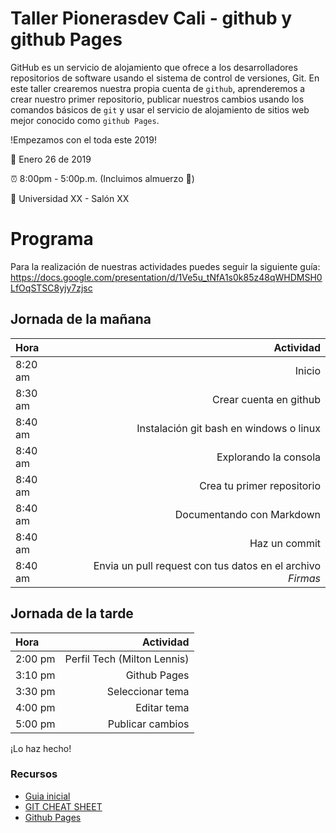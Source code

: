 # Taller Pionerasdev Cali - github y github Pages

GitHub es un servicio de alojamiento que ofrece a los desarrolladores repositorios de software usando el sistema de control de versiones, Git. En este taller crearemos nuestra propia cuenta de `github`, aprenderemos a crear nuestro primer repositorio, publicar nuestros cambios usando los comandos básicos de `git` y usar el servicio de alojamiento de sitios web mejor conocido como `github Pages`.


!Empezamos con el toda este 2019! 

:calendar: Enero 26 de 2019

:alarm_clock: 8:00pm - 5:00p.m. (Incluimos almuerzo :ramen:)

:wedding: Universidad XX - Salón XX

# Programa

Para la realización de nuestras actividades puedes seguir la siguiente guía: https://docs.google.com/presentation/d/1Ve5u_tNfA1s0k85z48qWHDMSH0LfOqSTSC8yjy7zjsc

## Jornada de la mañana

 Hora |  Actividad
:---- | ---: | 
8:20 am | Inicio
8:30 am | Crear cuenta en github
8:40 am | Instalación git bash en windows o linux
8:40 am | Explorando la consola
8:40 am | Crea tu primer repositorio
8:40 am | Documentando con Markdown
8:40 am | Haz un commit
8:40 am | Envia un pull request con tus datos en el archivo *Firmas*

## Jornada de la tarde

 Hora |  Actividad
:---- | ---: | 
2:00 pm | Perfil Tech (Milton Lennis)
3:10 pm | Github Pages
3:30 pm | Seleccionar tema
4:00 pm | Editar tema
5:00 pm | Publicar cambios

¡Lo haz hecho!

### Recursos

- [Guia inicial](http://rogerdudler.github.io/git-guide/index.es.html)
- [GIT CHEAT SHEET](https://services.github.com/on-demand/downloads/github-git-cheat-sheet.pdf)
- [Github Pages](https://github.com/hugozap/guia-github-pages)

